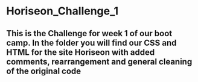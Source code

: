 # Horiseon_Challenge_1
## This is the Challenge for week 1 of our boot camp. In the folder you will find our CSS and HTML for the site Horiseon with added comments, rearrangement and general cleaning of the original code
